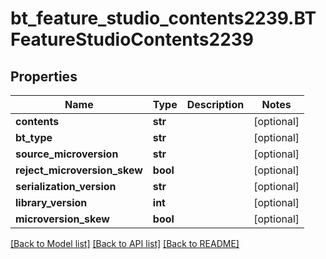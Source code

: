 # bt_feature_studio_contents2239.BTFeatureStudioContents2239

## Properties
Name | Type | Description | Notes
------------ | ------------- | ------------- | -------------
**contents** | **str** |  | [optional] 
**bt_type** | **str** |  | [optional] 
**source_microversion** | **str** |  | [optional] 
**reject_microversion_skew** | **bool** |  | [optional] 
**serialization_version** | **str** |  | [optional] 
**library_version** | **int** |  | [optional] 
**microversion_skew** | **bool** |  | [optional] 

[[Back to Model list]](../README.md#documentation-for-models) [[Back to API list]](../README.md#documentation-for-api-endpoints) [[Back to README]](../README.md)


